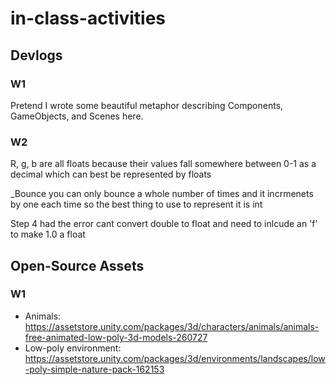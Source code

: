 # in-class-activities
## Devlogs
### W1
Pretend I wrote some beautiful metaphor describing Components, GameObjects, and Scenes here.

### W2
R, g, b are all floats because their values fall somewhere between 0-1 as a decimal which can best be represented by floats

_Bounce you can only bounce a whole number of times and it incrmenets by one each time so the best thing to use to represent it is int

Step 4 had the error cant convert double to float and need to inlcude an 'f' to make 1.0 a float

## Open-Source Assets
### W1
- Animals: https://assetstore.unity.com/packages/3d/characters/animals/animals-free-animated-low-poly-3d-models-260727 
- Low-poly environment: https://assetstore.unity.com/packages/3d/environments/landscapes/low-poly-simple-nature-pack-162153 
